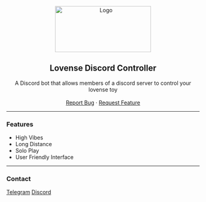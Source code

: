 <div id="top"></div>
<br/>
<div align="center">
  <a href="https://github.com/dassidy/lovense-discord-controller">
    <img src="https://cdn.lovense.com/resources/img/newindex/logo_pink.png" alt="Logo" width="250" height="120">
  </a>
  
  <h2 align="center">Lovense Discord Controller</h3>

  <p align="center">
    A Discord bot that allows members of a discord server to control your lovense toy
    <br />
    <br />
    <a href="https://github.com/dassidy/lovense-discord-controller/issues">Report Bug</a>
    ·
    <a href="https://github.com/dassidy/lovense-discord-controller/issues">Request Feature</a>
  </p>
</div>
  
---------------------------------------

### Features
* High Vibes
* Long Distance
* Solo Play
* User Friendly Interface
---------------------------------------

### Contact
[Telegram](https://t.me/dassidy)
[Discord](https://discord.com/users/863732077953679417)

